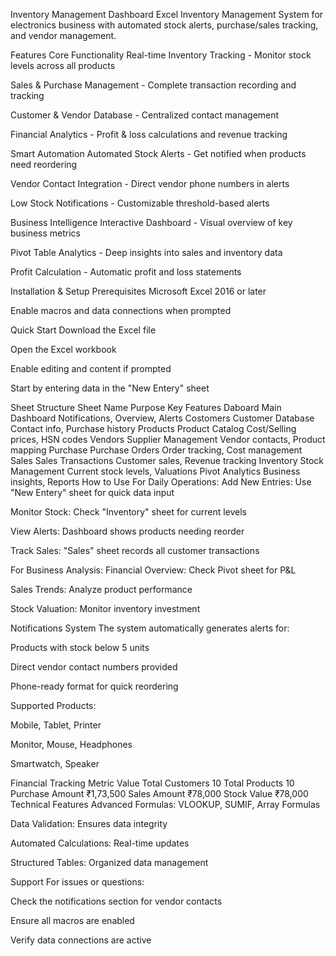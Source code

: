 Inventory Management Dashboard
Excel Inventory Management System for electronics business with automated stock alerts, purchase/sales tracking, and vendor management.

Features
Core Functionality
Real-time Inventory Tracking - Monitor stock levels across all products

Sales & Purchase Management - Complete transaction recording and tracking

Customer & Vendor Database - Centralized contact management

Financial Analytics - Profit & loss calculations and revenue tracking

Smart Automation
Automated Stock Alerts - Get notified when products need reordering

Vendor Contact Integration - Direct vendor phone numbers in alerts

Low Stock Notifications - Customizable threshold-based alerts

Business Intelligence
Interactive Dashboard - Visual overview of key business metrics

Pivot Table Analytics - Deep insights into sales and inventory data

Profit Calculation - Automatic profit and loss statements

Installation & Setup
Prerequisites
Microsoft Excel 2016 or later

Enable macros and data connections when prompted

Quick Start
Download the Excel file

Open the Excel workbook

Enable editing and content if prompted

Start by entering data in the "New Entery" sheet

Sheet Structure
Sheet Name	Purpose	Key Features
Daboard	Main Dashboard	Notifications, Overview, Alerts
Costomers	Customer Database	Contact info, Purchase history
Products	Product Catalog	Cost/Selling prices, HSN codes
Vendors	Supplier Management	Vendor contacts, Product mapping
Purchase	Purchase Orders	Order tracking, Cost management
Sales	Sales Transactions	Customer sales, Revenue tracking
Inventory	Stock Management	Current stock levels, Valuations
Pivot	Analytics	Business insights, Reports
How to Use
For Daily Operations:
Add New Entries: Use "New Entery" sheet for quick data input

Monitor Stock: Check "Inventory" sheet for current levels

View Alerts: Dashboard shows products needing reorder

Track Sales: "Sales" sheet records all customer transactions

For Business Analysis:
Financial Overview: Check Pivot sheet for P&L

Sales Trends: Analyze product performance

Stock Valuation: Monitor inventory investment

Notifications System
The system automatically generates alerts for:

Products with stock below 5 units

Direct vendor contact numbers provided

Phone-ready format for quick reordering

Supported Products:

Mobile, Tablet, Printer

Monitor, Mouse, Headphones

Smartwatch, Speaker

Financial Tracking
Metric	Value
Total Customers	10
Total Products	10
Purchase Amount	₹1,73,500
Sales Amount	₹78,000
Stock Value	₹78,000
Technical Features
Advanced Formulas: VLOOKUP, SUMIF, Array Formulas

Data Validation: Ensures data integrity

Automated Calculations: Real-time updates

Structured Tables: Organized data management

Support
For issues or questions:

Check the notifications section for vendor contacts

Ensure all macros are enabled

Verify data connections are active
